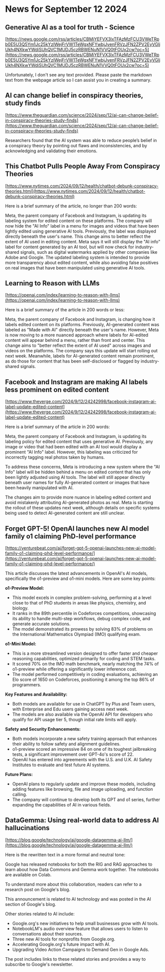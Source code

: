 # News for September 12 2024

## Generative AI as a tool for truth - Science
[https://news.google.com/rss/articles/CBMiYEFVX3lxTFAzMzFCU3VWeTRpb0E5U3Q5Ym1Jc25kYzlWejFrVW1TeWgxNFYwbjJyenFRVzJFN2ZPV2EyVGljUkh4NXkwYWdiSUhQVC1MUDJ5czRBWENuN1VVQ0tFOUx2cw?oc=5](https://news.google.com/rss/articles/CBMiYEFVX3lxTFAzMzFCU3VWeTRpb0E5U3Q5Ym1Jc25kYzlWejFrVW1TeWgxNFYwbjJyenFRVzJFN2ZPV2EyVGljUkh4NXkwYWdiSUhQVC1MUDJ5czRBWENuN1VVQ0tFOUx2cw?oc=5)

Unfortunately, I don't see any text provided. Please paste the markdown text from the webpage article so I can assist you in creating a summary.

## AI can change belief in conspiracy theories, study finds
[https://www.theguardian.com/science/2024/sep/12/ai-can-change-belief-in-conspiracy-theories-study-finds](https://www.theguardian.com/science/2024/sep/12/ai-can-change-belief-in-conspiracy-theories-study-finds)

Researchers found that the AI system was able to reduce people’s belief in a conspiracy theory by pointing out flaws and inconsistencies, and by acknowledging and validating their emotions.

## This Chatbot Pulls People Away From Conspiracy Theories
[https://www.nytimes.com/2024/09/12/health/chatbot-debunk-conspiracy-theories.html](https://www.nytimes.com/2024/09/12/health/chatbot-debunk-conspiracy-theories.html)

Here is a brief summary of the article, no longer than 200 words:

Meta, the parent company of Facebook and Instagram, is updating its labeling system for edited content on these platforms. The company will now hide the "AI Info" label in a menu for images and videos that have been lightly edited using generative AI tools. Previously, the label was displayed directly beneath the user's name. This change aims to better reflect the extent of AI used in editing content. Meta says it will still display the "AI info" label for content generated by an AI tool, but will now check for industry-shared signals, such as digital watermarks applied by other companies like Adobe and Google. The updated labeling system is intended to provide more transparency about edited content, while also avoiding false positives on real images that have been manipulated using generative AI tools.

## Learning to Reason with LLMs
[https://openai.com/index/learning-to-reason-with-llms](https://openai.com/index/learning-to-reason-with-llms)

Here is a brief summary of the article in 200 words or less:

Meta, the parent company of Facebook and Instagram, is changing how it labels edited content on its platforms. Previously, AI-generated content was labeled as "Made with AI" directly beneath the user's name. However, Meta is now moving to a more nuanced approach where labels for AI-edited content will appear behind a menu, rather than front and center. This change aims to "better reflect the extent of AI used" across images and videos on the platforms. The company says this update will start rolling out next week. Meanwhile, labels for AI-generated content remain prominent, as do those for content that has been self-disclosed or flagged by industry-shared signals.

## Facebook and Instagram are making AI labels less prominent on edited content
[https://www.theverge.com/2024/9/12/24242998/facebook-instagram-ai-label-update-edited-content](https://www.theverge.com/2024/9/12/24242998/facebook-instagram-ai-label-update-edited-content)

Here is a brief summary of the article in 200 words:

Meta, the parent company of Facebook and Instagram, is updating its labeling policy for edited content that uses generative AI. Previously, any image or video that had been edited with an AI tool would display a prominent "AI Info" label. However, this labeling was criticized for incorrectly tagging real photos taken by humans.

To address these concerns, Meta is introducing a new system where the "AI Info" label will be hidden behind a menu on edited content that has only been lightly adjusted using AI tools. The label will still appear directly beneath user names for fully AI-generated content or images that have been heavily manipulated with AI.

The changes aim to provide more nuance in labeling edited content and avoid mistakenly attributing AI-generated photos as real. Meta is starting the rollout of these updates next week, although details on specific systems being used to detect AI-generated content are still unclear.

## Forget GPT-5! OpenAI launches new AI model family o1 claiming PhD-level performance
[https://venturebeat.com/ai/forget-gpt-5-openai-launches-new-ai-model-family-o1-claiming-phd-level-performance/](https://venturebeat.com/ai/forget-gpt-5-openai-launches-new-ai-model-family-o1-claiming-phd-level-performance/)

This article discusses the latest advancements in OpenAI's AI models, specifically the o1-preview and o1-mini models. Here are some key points:

**o1-Preview Model:**

* This model excels in complex problem-solving, performing at a level close to that of PhD students in areas like physics, chemistry, and biology.
* It ranks in the 89th percentile in Codeforces competitions, showcasing its ability to handle multi-step workflows, debug complex code, and generate accurate solutions.
* The model demonstrated its prowess by solving 83% of problems on the International Mathematics Olympiad (IMO) qualifying exam.

**o1-Mini Model:**

* This is a more streamlined version designed to offer faster and cheaper reasoning capabilities, optimized primarily for coding and STEM tasks.
* It scored 70% on the IMO math benchmark, nearly matching the 74% of o1-preview while offering a significantly lower inference cost.
* The model performed competitively in coding evaluations, achieving an Elo score of 1650 on Codeforces, positioning it among the top 86% of programmers.

**Key Features and Availability:**

* Both models are available for use in ChatGPT by Plus and Team users, with Enterprise and Edu users gaining access next week.
* The models are also available via the OpenAI API for developers who qualify for API usage tier 5, though initial rate limits will apply.

**Safety and Security Enhancements:**

* Both models incorporate a new safety training approach that enhances their ability to follow safety and alignment guidelines.
* o1-preview scored an impressive 84 on one of its toughest jailbreaking tests, a significant improvement over GPT-4o's score of 22.
* OpenAI has entered into agreements with the U.S. and U.K. AI Safety Institutes to evaluate and test future AI systems.

**Future Plans:**

* OpenAI plans to regularly update and improve these models, including adding features like browsing, file and image uploading, and function calling.
* The company will continue to develop both its GPT and o1 series, further expanding the capabilities of AI in various fields.

## DataGemma: Using real-world data to address AI hallucinations
[https://blog.google/technology/ai/google-datagemma-ai-llm/](https://blog.google/technology/ai/google-datagemma-ai-llm/)

Here is the rewritten text in a more formal and neutral tone:

Google has released notebooks for both the RIG and RAG approaches to learn about how Data Commons and Gemma work together. The notebooks are available on Colab.

To understand more about this collaboration, readers can refer to a research post on Google's blog.

This announcement is related to AI technology and was posted in the AI section of Google's blog.

Other stories related to AI include:

* Google.org's new initiatives to help small businesses grow with AI tools.
* NotebookLM's audio overview feature that allows users to listen to conversations about their sources.
* Three new AI tools for nonprofits from Google.org.
* Accelerating Google.org's future impact with AI.
* Upgrading Video Action Campaigns to Demand Gen in Google Ads.

The post includes links to these related stories and provides a way to subscribe to Google's newsletter.

